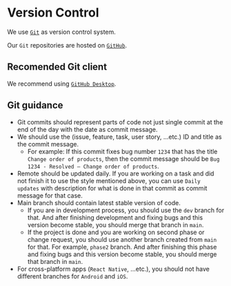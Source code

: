 # Version Control

We use [`Git`](https://git-scm.com) as version control system.

Our `Git` repositories are hosted on [`GitHub`](https://github.com/Roqay).

## Recomended Git client

We recommend using [`GitHub Desktop`](https://desktop.github.com).

## Git guidance

- Git commits should represent parts of code not just single commit at the end of the day with the date as commit message.
- We should use the (issue, feature, task, user story, ...etc.) ID and title as the commit message.
  - For example: If this commit fixes bug number `1234` that has the title `Change order of products`, then the commit message should be `Bug 1234 - Resolved – Change order of products`.
- Remote should be updated daily. If you are working on a task and did not finish it to use the style mentioned above, you can use `Daily updates` with description for what is done in that commit as commit message for that case.
- Main branch should contain latest stable version of code.
  - If you are in development process, you should use the `dev` branch for that. And after finishing development and fixing bugs and this version become stable, you should merge that branch in `main`.
  - If the project is done and you are working on second phase or change request, you should use another branch created from `main` for that. For example, `phase2` branch. And after finishing this phase and fixing bugs and this version become stable, you should merge that branch in `main`.
- For cross-platform apps (`React Native`, ...etc.), you should not have different branches for `Android` and `iOS`.
